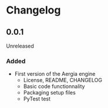 Changelog
==========================

## 0.0.1
Unreleased  

### Added
- First version of the Aergia engine  
	- License, README, CHANGELOG
	- Basic code functionnality
	- Packaging setup files
	- PyTest test